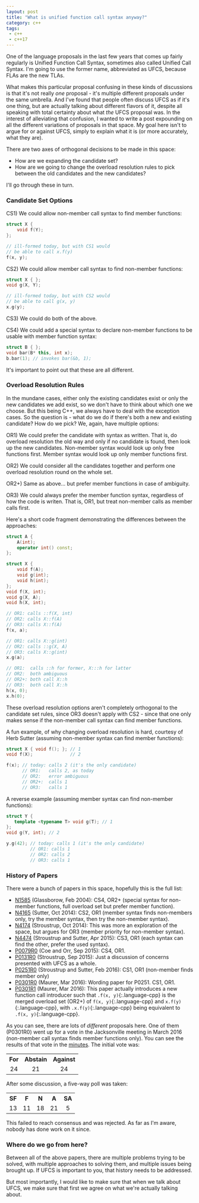 ```yaml
---
layout: post
title: "What is unified function call syntax anyway?"
category: c++
tags:
 - c++
 - c++17
--- 
```


One of the language proposals in the last few years that comes up fairly regularly is Unified Function Call Syntax, sometimes also called Unified Call Syntax. I'm going to use the former name, abbreviated as UFCS, because FLAs are the new TLAs.

What makes this particular proposal confusing in these kinds of discussions is that it's not really _one_ proposal - it's multiple different proposals under the same umbrella. And I've found that people often discuss UFCS as if it's one thing, but are actually talking about different flavors of it, despite all speaking with total certainty about what _the_ UFCS proposal was. In the interest of alleviating that confusion, I wanted to write a post expounding on all the different variations of proposals in that space. My goal here isn't to argue for or against UFCS, simply to explain what it is (or more accurately, what they are).

There are two axes of orthogonal decisions to be made in this space:

- How are we expanding the candidate set?
- How are we going to change the overload resolution rules to pick between the old candidates and the new candidates?

I'll go through these in turn.

### Candidate Set Options

CS1) We could allow non-member call syntax to find member functions:

```cpp
struct X {
    void f(Y);
};

// ill-formed today, but with CS1 would
// be able to call x.f(y)
f(x, y);
```

CS2) We could allow member call syntax to find non-member functions:

```cpp
struct X { };
void g(X, Y);

// ill-formed today, but with CS2 would
// be able to call g(x, y)
x.g(y);
```

CS3) We could do both of the above.

CS4) We could add a special syntax to declare non-member functions to be usable with member function syntax:

```cpp
struct B { };
void bar(B* this, int x);
b.bar(1); // invokes bar(&b, 1);
```

It's important to point out that these are all different.

### Overload Resolution Rules

In the mundane cases, either only the existing candidates exist or only the new candidates we add exist, so we don't have to think about which one we choose. But this being C++, we always have to deal with the exception cases. So the question is - what do we do if there's both a new and existing candidate? How do we pick? We, again, have multiple options:

OR1) We could prefer the candidate with syntax as written. That is, do overload resolution the old way and only if no candidate is found, then look up the new candidates. Non-member syntax would look up only free functions first. Member syntax would look up only member functions first.

OR2) We could consider all the candidates together and perform one overload resolution round on the whole set.

OR2+) Same as above... but prefer member functions in case of ambiguity.

OR3) We could always prefer the member function syntax, regardless of how the code is writen. That is, OR1, but treat non-member calls as member calls first.

Here's a short code fragment demonstrating the differences between the approaches:

```cpp
struct A {
    A(int);
    operator int() const;
};

struct X {
    void f(A);
    void g(int);
    void h(int);
};
void f(X, int);
void g(X, A);
void h(X, int);

// OR1: calls ::f(X, int)
// OR2: calls X::f(A)
// OR3: calls X::f(A)
f(x, a);

// OR1: calls X::g(int)
// OR2: calls ::g(X, A)
// OR3: calls X::g(int)
x.g(a);

// OR1:  calls ::h for former, X:::h for latter
// OR2:  both ambiguous
// OR2+: both call X::h
// OR3:  both call X::h
h(x, 0);
x.h(0);
```
These overload resolution options aren't completely orthogonal to the candidate set rules, since OR3 doesn't apply with CS2 - since that one only makes sense if the non-member call syntax can find member functions.

A fun example, of why changing overload resolution is hard, courtesy of Herb Sutter (assuming non-member syntax can find member functions):

```cpp
struct X { void f(); }; // 1
void f(X);              // 2

f(x); // today: calls 2 (it's the only candidate)
      // OR1:   calls 2, as today
      // OR2:   error ambiguous
      // OR2+:  calls 1
      // OR3:   calls 1
```

A reverse example (assuming member syntax can find non-member functions):

```cpp
struct Y {
   template <typename T> void g(T); // 1
};
void g(Y, int); // 2

y.g(42); // today: calls 1 (it's the only candidate)
         // OR1: calls 1
         // OR2: calls 2
         // OR3: calls 1
```

### History of Papers

There were a bunch of papers in this space, hopefully this is the full list:

- [N1585](https://wg21.link/n1585) (Glassborow, Feb 2004): CS4, OR2+ (special syntax for non-member functions, full overload set but prefer member function).
- [N4165](https://wg21.link/n4165) (Sutter, Oct 2014): CS2, OR1 (member syntax finds non-members only, try the member syntax, then try the non-member syntax).
- [N4174](https://wg21.link/n4174) (Stroustrup, Oct 2014): This was more an exploration of the space, but argues for OR3 (member priority for non-member syntax).
- [N4474](https://wg21.link/n4474) (Stroustrup and Sutter, Apr 2015): CS3, OR1 (each syntax can find the other, prefer the used syntax).
- [P0079R0](https://wg21.link/p0079r0) (Coe and Orr, Sep 2015): CS4, OR1.
- [P0131R0](https://wg21.link/p0131r0) (Stroustrup, Sep 2015): Just a discussion of concerns presented with UFCS as a whole. 
- [P0251R0](https://wg21.link/p0251r0) (Stroustrup and Sutter, Feb 2016): CS1, OR1 (non-member finds member only) 
- [P0301R0](https://wg21.link/p0301r0) (Maurer, Mar 2016): Wording paper for P0251. CS1, OR1.
- [P0301R1](https://wg21.link/p0301r1) (Maurer, Mar 2016): This paper actually introduces a new function call introducer such that `.f(x, y)`{:.language-cpp} is the merged overload set (OR2+) of `f(x, y)`{:.language-cpp} and `x.f(y)`{:.language-cpp}, with `.x.f(y)`{:.language-cpp} being equivalent to `.f(x, y)`{:.language-cpp}.

As you can see, there are lots of _different_ proposals here. One of them (P0301R0) went up for a vote in the Jacksonville meeting in March 2016 (non-member call syntax finds member functions only). You can see the results of that vote in the [minutes](https://wg21.link/n4586). The initial vote was:

<table style="text-align:center">
<tr><th>For</th><th>Abstain</th><th>Against</th></tr>
<tr><td>24</td><td>21</td><td>24</td></tr>
</table>

After some discussion, a five-way poll was taken:

<table style="text-align:center">
<tr><th>SF</th><th>F</th><th>N</th><th>A</th><th>SA</th></tr>
<tr><td>13</td><td>11</td><td>18</td><td>21</td><td>5</td></tr>
</table>

This failed to reach consensus and was rejected. As far as I'm aware, nobody has done work on it since.

### Where do we go from here?

Between all of the above papers, there are multiple problems trying to be solved, with multiple approaches to solving them, and multiple issues being brought up. If UFCS is important to you, that history needs to be addressed.

But most importantly, I would like to make sure that when we talk about UFCS, we make sure that first we agree on what we're actually talking about. 
